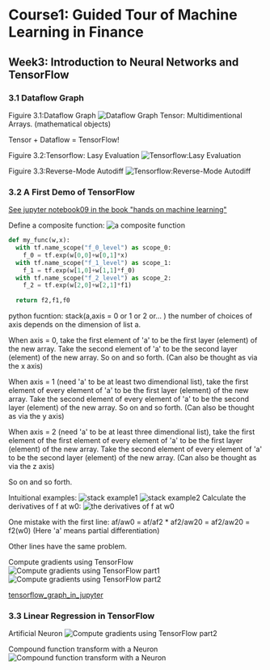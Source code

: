 # Course1: Guided Tour of Machine Learning in Finance
## Week3: Introduction to Neural Networks and TensorFlow

### 3.1 Dataflow Graph
Figuire 3.1:Dataflow Graph
![Dataflow Graph](https://raw.githubusercontent.com/SuperSaiki/pics/master/MLinF21.png)
Tensor: Multidimentional Arrays. (mathematical objects)

Tensor + Dataflow = TensorFlow!

Figuire 3.2:Tensorflow: Lasy Evaluation
![Tensorflow:Lasy Evaluation](https://raw.githubusercontent.com/SuperSaiki/pics/master/MLinF22.png)

Figuire 3.3:Reverse-Mode Autodiff
![Tensorflow:Reverse-Mode Autodiff](https://raw.githubusercontent.com/SuperSaiki/pics/master/MLinF23.png)

### 3.2 A First Demo of TensorFlow
[See jupyter notebook09 in the book "hands on machine learning"](https://github.com/ageron/handson-ml/blob/master/09_up_and_running_with_tensorflow.ipynb)

Define a composite function:
![a composite function](https://raw.githubusercontent.com/SuperSaiki/pics/master/MLinF24.png)

```python
def my_func(w,x):
  with tf.name_scope("f_0_level") as scope_0:
    f_0 = tf.exp(w[0,0]+w[0,1]*x)
  with tf.name_scope("f_1_level") as scope_1:
    f_1 = tf.exp(w[1,0]+w[1,1]*f_0)
  with tf.name_scope("f_2_level") as scope_2:
    f_2 = tf.exp(w[2,0]+w[2,1]*f1)
  
  return f2,f1,f0
```

python fucntion: stack(a,axis = 0 or 1 or 2 or... ) the number of choices of axis depends on the dimension of list a.

When axis = 0, take the first element of 'a' to be the first layer (element) of the new array. Take the second element of 'a' to be the second layer (element) of the new array. So on and so forth. (Can also be thought as via the x axis)

When axis = 1 (need 'a' to be at least two dimendional list), take the first element of every element of 'a' to be the first layer (element) of the new array.  Take the second element of every element of 'a' to be the second layer (element) of the new array.
So on and so forth. (Can also be thought as via the y axis)

When axis = 2 (need 'a' to be at least three dimendional list), take the first element of the first element of every element of 'a' to be the first layer (element) of the new array.  Take the second element of every element of 'a' to be the second layer (element) of the new array. (Can also be thought as via the z axis)

So on and so forth.

Intuitional examples:
![stack example1](https://raw.githubusercontent.com/SuperSaiki/pics/master/MLinF26.png)
![stack example2](https://raw.githubusercontent.com/SuperSaiki/pics/master/MLinF27.png)
Calculate the derivatives of f at w0:
![the derivatives of f at w0](https://raw.githubusercontent.com/SuperSaiki/pics/master/MLinF25.png)

One mistake with the first line: af/aw0 = af/af2 * af2/aw20 = af2/aw20 = f2(w0) (Here 'a' means partial differentiation)

Other lines have the same problem.

Compute gradients using TensorFlow
![Compute gradients using TensorFlow part1](https://raw.githubusercontent.com/SuperSaiki/pics/master/MLinF28.png)
![Compute gradients using TensorFlow part2](https://raw.githubusercontent.com/SuperSaiki/pics/master/MLinF29.png)

[tensorflow_graph_in_jupyter](https://github.com/ageron/handson-ml/blob/master/tensorflow_graph_in_jupyter.py)


### 3.3 Linear Regression in TensorFlow

Artificial Neuron
![Compute gradients using TensorFlow part2](https://raw.githubusercontent.com/SuperSaiki/pics/master/MLinF30.png)

Compound function transform with a Neuron
![Compound function transform with a Neuron](https://raw.githubusercontent.com/SuperSaiki/pics/master/MLinF31.png)
